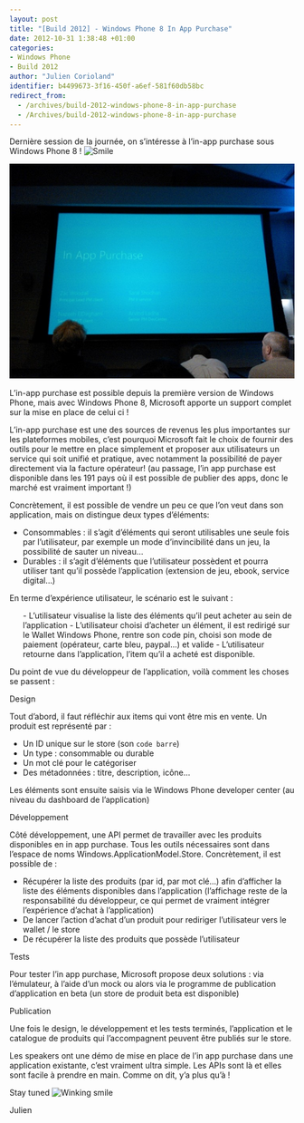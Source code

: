 ```yaml
---
layout: post
title: "[Build 2012] - Windows Phone 8 In App Purchase"
date: 2012-10-31 1:38:48 +01:00
categories:
- Windows Phone
- Build 2012
author: "Julien Corioland"
identifier: b4499673-3f16-450f-a6ef-581f60db58bc
redirect_from:
  - /archives/build-2012-windows-phone-8-in-app-purchase
  - /Archives/build-2012-windows-phone-8-in-app-purchase
---
```


Dernière session de la journée, on s’intéresse à l’in-app purchase sous Windows Phone 8 ! <img class="wlEmoticon wlEmoticon-smile" style="border-top-style: none; border-left-style: none; border-bottom-style: none; border-right-style: none" alt="Smile" src="https://juliencorioland.blob.core.windows.net/medias/wlEmoticon-smile_7DCB8BB0.png">

![image](/images/build-2012-windows-phone-8-in-app-purchase/in-app-purchase_554CA99C.jpg)

L’in-app purchase est possible depuis la première version de Windows Phone, mais avec Windows Phone 8, Microsoft apporte un support complet sur la mise en place de celui ci !

L’in-app purchase est une des sources de revenus les plus importantes sur les plateformes mobiles, c’est pourquoi Microsoft fait le choix de fournir des outils pour le mettre en place simplement et proposer aux utilisateurs un service qui soit unifié et pratique, avec notamment la possibilité de payer directement via la facture opérateur! (au passage, l’in app purchase est disponible dans les 191 pays où il est possible de publier des apps, donc le marché est vraiment important !)

Concrètement, il est possible de vendre un peu ce que l’on veut dans son application, mais on distingue deux types d’éléments:

- Consommables : il s’agit d’éléments qui seront utilisables une seule fois par l’utilisateur, par exemple un mode d’invincibilité dans un jeu, la possibilité de sauter un niveau…
- Durables : il s’agit d’éléments que l’utilisateur possèdent et pourra utiliser tant qu’il possède l’application (extension de jeu, ebook, service digital…)

En terme d’expérience utilisateur, le scénario est le suivant :

<ol> - L’utilisateur visualise la liste des éléments qu’il peut acheter au sein de l’application
- L’utilisateur choisi d’acheter un élément, il est redirigé sur le Wallet Windows Phone, rentre son code pin, choisi son mode de paiement (opérateur, carte bleu, paypal…) et valide
- L’utilisateur retourne dans l’application, l’item qu’il a acheté est disponible.
</ol> Du point de vue du développeur de l’application, voilà comment les choses se passent :

Design

Tout d’abord, il faut réfléchir aux items qui vont être mis en vente. Un produit est représenté par :

- Un ID unique sur le store (son `code barre`)
- Un type : consommable ou durable
- Un mot clé pour le catégoriser
- Des métadonnées : titre, description, icône…

Les éléments sont ensuite saisis via le Windows Phone developer center (au niveau du dashboard de l’application)

Développement

Côté développement, une API permet de travailler avec les produits disponibles en in app purchase. Tous les outils nécessaires sont dans l’espace de noms Windows.ApplicationModel.Store. Concrètement, il est possible de :

- Récupérer la liste des produits (par id, par mot clé…) afin d’afficher la liste des éléments disponibles dans l’application (l’affichage reste de la responsabilité du développeur, ce qui permet de vraiment intégrer l’expérience d’achat à l’application)
- De lancer l’action d’achat d’un produit pour rediriger l’utilisateur vers le wallet / le store
- De récupérer la liste des produits que possède l’utilisateur

Tests

Pour tester l’in app purchase, Microsoft propose deux solutions : via l’émulateur, à l’aide d’un mock ou alors via le programme de publication d’application en beta (un store de produit beta est disponible)

Publication

Une fois le design, le développement et les tests terminés, l’application et le catalogue de produits qui l’accompagnent peuvent être publiés sur le store.

Les speakers ont une démo de mise en place de l’in app purchase dans une application existante, c’est vraiment ultra simple. Les APIs sont là et elles sont facile à prendre en main. Comme on dit, y’a plus qu’à !

Stay tuned <img class="wlEmoticon wlEmoticon-winkingsmile" style="border-top-style: none; border-left-style: none; border-bottom-style: none; border-right-style: none" alt="Winking smile" src="https://juliencorioland.blob.core.windows.net/medias/wlEmoticon-winkingsmile_10705F9B.png">

Julien

